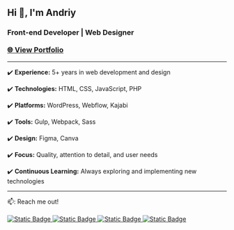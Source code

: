 ## Hi 👋, I'm Andriy
<h3>Front-end Developer | Web Designer <br><br><a href="https://ovcharov-portfolio.webflow.io/" target="_blank"><strong>🌐 View Portfolio</strong></a></h3>
<hr>

✔️ **Experience:** 5+ years in web development and design  

✔️ **Technologies:** HTML, CSS, JavaScript, PHP
  
✔️ **Platforms:** WordPress, Webflow, Kajabi
  
✔️ **Tools:** Gulp, Webpack, Sass
  
✔️ **Design:** Figma, Canva
  
✔️ **Focus:** Quality, attention to detail, and user needs
  
✔️ **Continuous Learning:** Always exploring and implementing new technologies  

<hr>
📫: Reach me out!<br><br>

<a href="https://www.facebook.com/OvcharovCoder" target="_blank">
<img alt="Static Badge" src="https://img.shields.io/badge/Facebook-%231877F2?style=for-the-badge">
</a>
<a href="https://www.linkedin.com/in/andriy-ovcharov-101a24196" target="_blank">
  <img alt="Static Badge" src="https://img.shields.io/badge/LinkedIn-%230A66C2?style=for-the-badge">
</a>
<a href="https://t.me/OvcharovCoder" target="_blank">
<img alt="Static Badge" src="https://img.shields.io/badge/Telegram-%230088CC?style=for-the-badge">
</a>
<a href="https://www.youtube.com/channel/UCHcvvPH7NpC8o-us1c-bVKQ" target="_blank">
<img alt="Static Badge" src="https://img.shields.io/badge/YouTube-red?style=for-the-badge&logoColor=white&logoSize=50px&labelColor=red">
</a>




